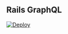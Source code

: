 ## Rails GraphQL

[![Deploy](https://www.herokucdn.com/deploy/button.svg)](https://heroku.com/deploy)
